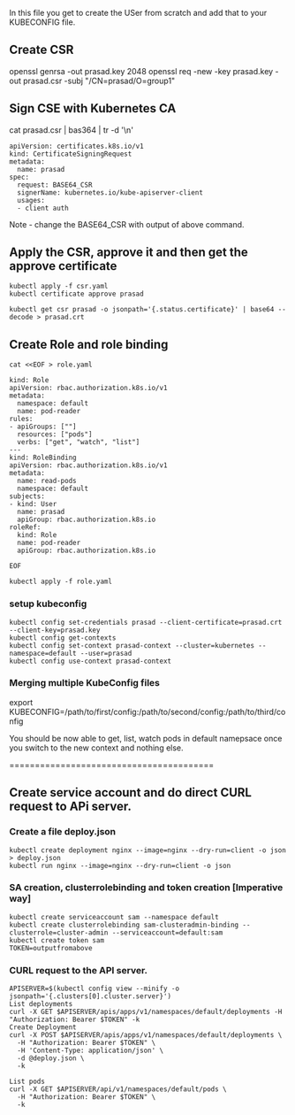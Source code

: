 In this file you get to create the USer from scratch and add that to your KUBECONFIG file. 


## Create CSR
openssl genrsa -out prasad.key 2048
openssl req -new -key prasad.key -out prasad.csr -subj "/CN=prasad/O=group1"

## Sign CSE with Kubernetes CA
cat prasad.csr | bas364 | tr -d '\n'

```
apiVersion: certificates.k8s.io/v1
kind: CertificateSigningRequest
metadata:
  name: prasad
spec:
  request: BASE64_CSR
  signerName: kubernetes.io/kube-apiserver-client
  usages:
  - client auth
```
Note - change the BASE64_CSR with output of above command.

## Apply the CSR, approve it and then get the approve certificate
```
kubectl apply -f csr.yaml
kubectl certificate approve prasad

kubectl get csr prasad -o jsonpath='{.status.certificate}' | base64 --decode > prasad.crt
```

## Create Role and role binding
```
cat <<EOF > role.yaml

kind: Role
apiVersion: rbac.authorization.k8s.io/v1
metadata:
  namespace: default
  name: pod-reader
rules:
- apiGroups: [""]
  resources: ["pods"]
  verbs: ["get", "watch", "list"]
---
kind: RoleBinding
apiVersion: rbac.authorization.k8s.io/v1
metadata:
  name: read-pods
  namespace: default
subjects:
- kind: User
  name: prasad
  apiGroup: rbac.authorization.k8s.io
roleRef:
  kind: Role
  name: pod-reader
  apiGroup: rbac.authorization.k8s.io
  
EOF

kubectl apply -f role.yaml
```
### setup kubeconfig
```
kubectl config set-credentials prasad --client-certificate=prasad.crt --client-key=prasad.key
kubectl config get-contexts
kubectl config set-context prasad-context --cluster=kubernetes --namespace=default --user=prasad
kubectl config use-context prasad-context
```


### Merging multiple KubeConfig files
export KUBECONFIG=/path/to/first/config:/path/to/second/config:/path/to/third/config

You should be now able to get, list, watch pods in default namepsace once you switch to the new context and nothing else. 

========================================
## Create service account and do direct CURL request to APi server. 

### Create a file deploy.json
``` 
kubectl create deployment nginx --image=nginx --dry-run=client -o json > deploy.json
kubectl run nginx --image=nginx --dry-run=client -o json

```

### SA creation, clusterrolebinding and token creation [Imperative way]
```
kubectl create serviceaccount sam --namespace default
kubectl create clusterrolebinding sam-clusteradmin-binding --clusterrole=cluster-admin --serviceaccount=default:sam
kubectl create token sam
TOKEN=outputfromabove
```
### CURL request to the API server. 
```
APISERVER=$(kubectl config view --minify -o jsonpath='{.clusters[0].cluster.server}')
List deployments
curl -X GET $APISERVER/apis/apps/v1/namespaces/default/deployments -H "Authorization: Bearer $TOKEN" -k
Create Deployment
curl -X POST $APISERVER/apis/apps/v1/namespaces/default/deployments \
  -H "Authorization: Bearer $TOKEN" \
  -H 'Content-Type: application/json' \
  -d @deploy.json \
  -k

List pods 
curl -X GET $APISERVER/api/v1/namespaces/default/pods \
  -H "Authorization: Bearer $TOKEN" \
  -k  
```
